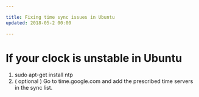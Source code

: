 ```yaml
---

title: Fixing time sync issues in Ubuntu
updated: 2018-05-2 00:00

---
```


# If your clock is unstable in Ubuntu

1. sudo apt-get install ntp
2. ( optional ) Go to time.google.com and add the prescribed time servers in the sync list. 
